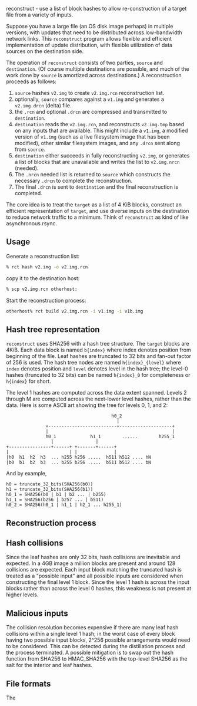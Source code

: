 reconstruct - use a list of block hashes to allow re-construction of a target file from a variety of
inputs.

Suppose you have a large file (an OS disk image perhaps) in multiple versions, with updates that
need to be distributed across low-bandwidth network links.  This `reconstruct` program allows
flexible and efficient implementation of update distribution, with flexible utilization of data
sources on the destination side.

The operation of `reconstruct` consists of two parties, `source` and `destination`.  (Of course
multiple destinations are possible, and much of the work done by `source` is amortized across
destinations.)  A reconstruction proceeds as follows:

 1. `source` hashes `v2.img` to create `v2.img.rcn` reconstruction list.
 2. optionally, `source` compares against a `v1.img` and generates a `v2.img.drcn` (delta) file.
 3. the `.rcn` and optional `.drcn` are compressed and transmitted to `destination`.
 4. `destination` reads the `v2.img.rcn`, and reconstructs `v2.img.tmp` based on any inputs that
    are available. This might include a `v1.img`, a modified version of `v1.img` (such as a live
    filesystem image that has been modified), other similar filesystem images, and any `.drcn`
    sent along from `source`.
 5. `destination` either succeeds in fully reconstructing `v2.img`, or generates a list of
    blocks that are unavailable and writes the list to `v2.img.nrcn` (needed).
 6. The `.nrcn` needed list is returned to `source` which constructs the necessary `.drcn` to
    complete the reconstruction.
 7. The final `.drcn` is sent to `destination` and the final reconstruction is completed.

The core idea is to treat the `target` as a list of 4 KiB blocks, construct an efficient
representation of `target`, and use diverse inputs on the destination to reduce network traffic to a
minimum. Think of `reconstruct` as kind of like asynchronous rsync.


Usage
-----

Generate a reconstruction list:
```sh
% rct hash v2.img -o v2.img.rcn
```
copy it to the destination host:
```sh
% scp v2.img.rcn otherhost:
```
Start the reconstruction process:
```sh
otherhost% rct build v2.img.rcn -i v1.img -i v1b.img
```

Hash tree representation
------------------------

`reconstruct` uses SHA256 with a hash tree structure.  The `target` blocks are 4KiB. Each data block
is named `b{index}` where index denotes position from beginning of the file. Leaf hashes are
truncated to 32 bits and fan-out factor of 256 is used.  The hash tree nodes are named
`h{index}_{level}` where `index` denotes position and `level` denotes level in the hash tree; the
level-0 hashes (truncated to 32 bits) can be named `h{index}_0` for completeness or `h{index}` for
short.

The level 1 hashes are computed across the data extent spanned. Levels 2 through M are computed
across the next-lower level hashes, rather than the data.  Here is some ASCII art showing the tree
for levels 0, 1, and 2:

```
                                        h0_2
                                          |
               +--------------------------+--------------------+
               |                                               |
               h0_1             h1_1        ......        h255_1
                 |                |
+----------------+------+ +-------+------+
|                       | |              |
|h0  h1  h2  h3  ... h255 h256 .....  h511 h512 .... hN
|b0  b1  b2  b3  ... b255 b256 .....  b511 b512 .... bN
```

And by example,
```
h0 = truncate_32_bits(SHA256(b0))
h1 = truncate_32_bits(SHA256(b1))
h0_1 = SHA256(b0 | b1 | b2 ... | b255)
h1_1 = SHA256(b256 | b257 ... | b511)
h0_2 = SHA256(h0_1 | h1_1 | h2_1 ... h255_1)
```

Reconstruction process
----------------------

Hash collisions
---------------

Since the leaf hashes are only 32 bits, hash collisions are inevitable and expected.  In a 4GB image
a million blocks are present and around 128 collisions are expected. Each input block matching the
truncated hash is treated as a "possible input" and all possible inputs are considered when
constructing the final level 1 block.  Since the level 1 hash is across the input blocks rather than
across the level 0 hashes, this weakness is not present at higher levels.

Malicious inputs
----------------

The collision resolution becomes expensive if there are many leaf hash collisions within a single
level 1 hash; in the worst case of every block having two possible input blocks, 2^256 possible
arrangements would need to be considered.  This can be detected during the distillation process and
the process terminated.  A possible mitigation is to swap out the hash function from SHA256 to
HMAC_SHA256 with the top-level SHA256 as the salt for the interior and leaf hashes.

File formats
------------

The 
